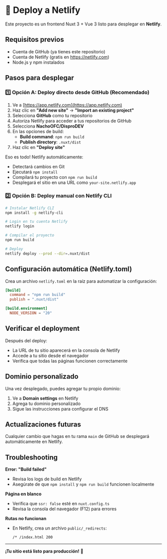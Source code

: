 # 🚀 Deploy a Netlify

Este proyecto es un frontend Nuxt 3 + Vue 3 listo para desplegar en **Netlify**.

## Requisitos previos

- Cuenta de GitHub (ya tienes este repositorio)
- Cuenta de Netlify (gratis en https://netlify.com)
- Node.js y npm instalados

## Pasos para desplegar

### 1️⃣ Opción A: Deploy directo desde GitHub (Recomendado)

1. Ve a [https://app.netlify.com](https://app.netlify.com)
2. Haz clic en **"Add new site"** → **"Import an existing project"**
3. Selecciona **GitHub** como tu repositorio
4. Autoriza Netlify para acceder a tus repositorios de GitHub
5. Selecciona **NachoOFC/DisproDEV**
6. En las opciones de build:
   - **Build command**: `npm run build`
   - **Publish directory**: `.nuxt/dist`
7. Haz clic en **"Deploy site"**

Eso es todo! Netlify automáticamente:
- Detectará cambios en Git
- Ejecutará `npm install`
- Compilará tu proyecto con `npm run build`
- Desplegará el sitio en una URL como `your-site.netlify.app`

### 2️⃣ Opción B: Deploy manual con Netlify CLI

```bash
# Instalar Netlify CLI
npm install -g netlify-cli

# Login en tu cuenta Netlify
netlify login

# Compilar el proyecto
npm run build

# Deploy
netlify deploy --prod --dir=.nuxt/dist
```

## Configuración automática (Netlify.toml)

Crea un archivo `netlify.toml` en la raíz para automatizar la configuración:

```toml
[build]
  command = "npm run build"
  publish = ".nuxt/dist"

[build.environment]
  NODE_VERSION = "20"
```

## Verificar el deployment

Después del deploy:
- La URL de tu sitio aparecerá en la consola de Netlify
- Accede a tu sitio desde el navegador
- Verifica que todas las páginas funcionen correctamente

## Dominio personalizado

Una vez desplegado, puedes agregar tu propio dominio:
1. Ve a **Domain settings** en Netlify
2. Agrega tu dominio personalizado
3. Sigue las instrucciones para configurar el DNS

## Actualizaciones futuras

Cualquier cambio que hagas en tu rama `main` de GitHub se desplegará automáticamente en Netlify.

## Troubleshooting

**Error: "Build failed"**
- Revisa los logs de build en Netlify
- Asegúrate de que `npm install` y `npm run build` funcionen localmente

**Página en blanco**
- Verifica que `ssr: false` esté en `nuxt.config.ts`
- Revisa la consola del navegador (F12) para errores

**Rutas no funcionan**
- En Netlify, crea un archivo `public/_redirects`:
  ```
  /* /index.html 200
  ```

---

**¡Tu sitio está listo para producción!** 🎉
